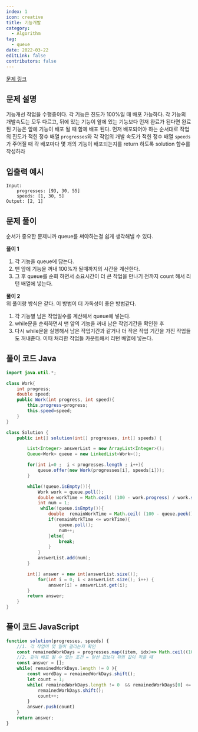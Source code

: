 ```yaml
---
index: 1
icon: creative
title: 기능개발
category:
  - Algorithm
tag:
  - queue
date: 2022-03-22
editLink: false
contributors: false
---
```


[문제 링크](https://programmers.co.kr/learn/courses/30/lessons/42586)

## 문제 설명

기능개선 작업을 수행중이다. 각 기능은 진도가 100%일 때 배포 가능하다.
각 기능의 개발속도는 모두 다르고, 뒤에 있는 기능이 앞에 있는 기능보다 먼저 완료가 된다면 완료된 기능은 앞에 기능이 배포 될 때 함께 배포 된다.
먼저 배포되어야 하는 순서대로 작업의 진도가 적힌 정수 배열 `progresses`와 각 작업의 개발 속도가 적힌 정수 배열 `speeds`가 주어질 때 각 배포마다 몇 개의 기능이 배포되는지를 return 하도록 solution 함수를 작성하라


## 입출력 예시

```
Input: 
    progresses: [93, 30, 55]
    speeds: [1, 30, 5]
Output: [2, 1]
```

## 문제 풀이

순서가 중요한 문제니까 queue를 써야하는걸 쉽게 생각해낼 수 있다.

**풀이 1**
1. 각 기능을 queue에 담는다.
2. 맨 앞에 기능을 꺼내 100%가 될때까지의 시간을 계산한다.
3. 그 후 queue를 순회 하면서 소요시간이 더 큰 작업을 만나기 전까지 count 해서 리턴 배열에 넣는다.

**풀이 2**   
위 풀이랑 방식은 같다. 이 방법이 더 가독성이 좋은 방법같다.
1. 각 기능별 남은 작업일수를 계산해서 queue에 넣는다.
2. while문을 순회하면서 맨 앞의 기능을 꺼내 남은 작업기간을 확인한 후
3. 다시 while문을 실행해서 남은 작업기간과 같거나 더 작은 작업 기간을 가진 작업들도 꺼내준다. 이때 처리한 작업들 카운트해서 리턴 배열에 넣는다.
## 풀이 코드 Java

```java
import java.util.*;

class Work{
	int progress;
	double speed;
	public Work(int progress, int speed){
		this.progress=progress;
		this.speed=speed;
	}
}

class Solution {
    public int[] solution(int[] progresses, int[] speeds) {

        List<Integer> answerList = new ArrayList<Integer>();
        Queue<Work> queue = new LinkedList<Work>();

        for(int i=0 ;  i < progresses.length ; i++){
            queue.offer(new Work(progresses[i], speeds[i]));
        }

        while(!queue.isEmpty()){
            Work work = queue.poll();
            double workTime = Math.ceil( (100 - work.progress) / work.speed);
            int num = 1;
             while(!queue.isEmpty()){
                double  remainWorkTime = Math.ceil( (100 - queue.peek().progress) / queue.peek().speed);
                if(remainWorkTime <= workTime){
                    queue.poll();
                    num++;
                }else{
                    break;
                }
            }
            answerList.add(num);
        }

        int[] answer = new int[answerList.size()];
            for(int i = 0; i < answerList.size(); i++) {
                answer[i] = answerList.get(i);
        }
        return answer;
    }
}
```

##  풀이 코드 JavaScript
```js
function solution(progresses, speeds) {
    //1. 각 작업이 몇 일이 걸리는지 확인
    const remainedWorkDays = progresses.map((item, idx)=> Math.ceil((100-item)/speeds[idx]))
    //2. 같이 배포 될 수 있는 조건 = 앞선 값보다 뒤의 값이 작을 때
    const answer = [];
    while( remainedWorkDays.length != 0 ){
        const wordDay = remainedWorkDays.shift();
        let count = 1;
        while( remainedWorkDays.length != 0  && remainedWorkDays[0] <= wordDay){ 
            remainedWorkDays.shift();
            count++;
        }
        answer.push(count)
    }
    return answer;
}
```